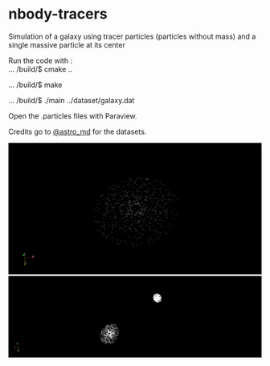 # nbody-tracers
Simulation of a galaxy using tracer particles (particles without mass) and a single massive particle at its center 

Run the code with :  
... /build/$ cmake ..

... /build/$ make
                     
... /build/$ ./main ../dataset/galaxy.dat
                     

Open the .particles files with Paraview.

Credits go to [@astro_md](https://twitter.com/astro_md) for the datasets.

![One galaxy](https://raw.githubusercontent.com/Julien-Ar/nbody-tracers/main/gifs/single_galaxy.gif)
![Two_galaxies](https://raw.githubusercontent.com/Julien-Ar/nbody-tracers/main/gifs/two_galaxies.gif)
